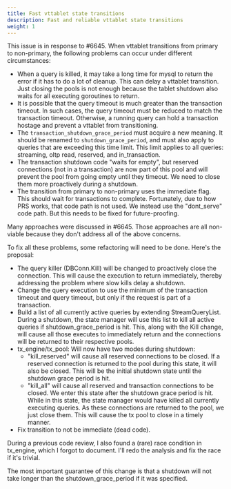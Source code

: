 ```yaml
---
title: Fast vttablet state transitions
description: Fast and reliable vttablet state transitions
weight: 1
---
```


This issue is in response to #6645. When vttablet transitions from primary to non-primary, the following problems can occur under different circumstances:

* When a query is killed, it may take a long time for mysql to return the error if it has to do a lot of cleanup. This can delay a vttablet transition. Just closing the pools is not enough because the tablet shutdown also waits for all executing goroutines to return.
* It is possible that the query timeout is much greater than the transaction timeout. In such cases, the query timeout must be reduced to match the transaction timeout. Otherwise, a running query can hold a transaction hostage and prevent a vttablet from transitioning.
* The `transaction_shutdown_grace_period` must acquire a new meaning. It should be renamed to `shutdown_grace_period`, and must also apply to queries that are exceeding this time limit. This limit applies to all queries: streaming, oltp read, reserved, and in_transaction.
* The transaction shutdown code "waits for empty", but reserved connections (not in a transaction) are now part of this pool and will prevent the pool from going empty until they timeout. We need to close them more proactively during a shutdown.
* The transition from primary to non-primary uses the immediate flag. This should wait for transactions to complete. Fortunately, due to how PRS works, that code path is not used. We instead use the "dont_serve" code path. But this needs to be fixed for future-proofing.

Many approaches were discussed in #6645. Those approaches are all non-viable because they don't address all of the above concerns.

To fix all these problems, some refactoring will need to be done. Here's the proposal:

* The query killer (DBConn.Kill) will be changed to proactively close the connection. This will cause the execution to return immediately, thereby addressing the problem where slow kills delay a shutdown.
* Change the query execution to use the minimum of the transaction timeout and query timeout, but only if the request is part of a transaction.
* Build a list of all currently active queries by extending StreamQueryList. During a shutdown, the state manager will use this list to kill all active queries if shutdown_grace_period is hit. This, along with the Kill change, will cause all those executes to immediately return and the connections will be returned to their respective pools.
* tx_engine/tx_pool: Will now have two modes during shutdown:
  * "kill_reserved" will cause all reserved connections to be closed. If a reserved connection is returned to the pool during this state, it will also be closed. This will be the initial shutdown state until the shutdown grace period is hit.
  * "kill_all" will cause all reserved and transaction connections to be closed. We enter this state after the shutdown grace period is hit. While in this state, the state manager would have killed all currently executing queries. As these connections are returned to the pool, we just close them. This will cause the tx pool to close in a timely manner.
* Fix transition to not be immediate (dead code).

During a previous code review, I also found a (rare) race condition in tx_engine, which I forgot to document. I'll redo the analysis and fix the race if it's trivial.

The most important guarantee of this change is that a shutdown will not take longer than the shutdown_grace_period if it was specified.
